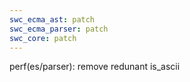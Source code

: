 ```yaml
---
swc_ecma_ast: patch
swc_ecma_parser: patch
swc_core: patch
---
```


perf(es/parser): remove redunant is_ascii
